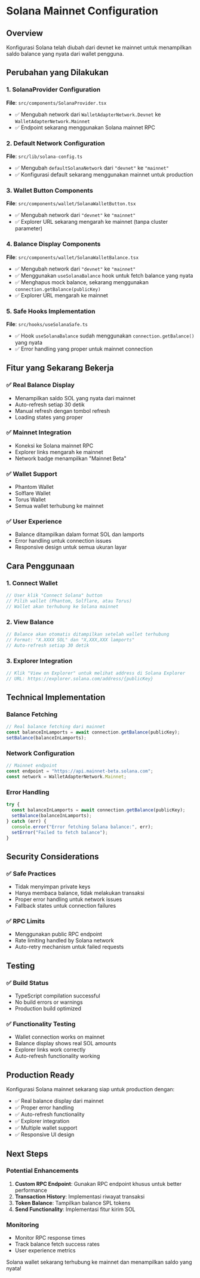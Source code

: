 # Solana Mainnet Configuration

## Overview
Konfigurasi Solana telah diubah dari devnet ke mainnet untuk menampilkan saldo balance yang nyata dari wallet pengguna.

## Perubahan yang Dilakukan

### 1. SolanaProvider Configuration
**File**: `src/components/SolanaProvider.tsx`
- ✅ Mengubah network dari `WalletAdapterNetwork.Devnet` ke `WalletAdapterNetwork.Mainnet`
- ✅ Endpoint sekarang menggunakan Solana mainnet RPC

### 2. Default Network Configuration
**File**: `src/lib/solana-config.ts`
- ✅ Mengubah `defaultSolanaNetwork` dari `"devnet"` ke `"mainnet"`
- ✅ Konfigurasi default sekarang menggunakan mainnet untuk production

### 3. Wallet Button Components
**File**: `src/components/wallet/SolanaWalletButton.tsx`
- ✅ Mengubah network dari `"devnet"` ke `"mainnet"`
- ✅ Explorer URL sekarang mengarah ke mainnet (tanpa cluster parameter)

### 4. Balance Display Components
**File**: `src/components/wallet/SolanaWalletBalance.tsx`
- ✅ Mengubah network dari `"devnet"` ke `"mainnet"`
- ✅ Menggunakan `useSolanaBalance` hook untuk fetch balance yang nyata
- ✅ Menghapus mock balance, sekarang menggunakan `connection.getBalance(publicKey)`
- ✅ Explorer URL mengarah ke mainnet

### 5. Safe Hooks Implementation
**File**: `src/hooks/useSolanaSafe.ts`
- ✅ Hook `useSolanaBalance` sudah menggunakan `connection.getBalance()` yang nyata
- ✅ Error handling yang proper untuk mainnet connection

## Fitur yang Sekarang Bekerja

### ✅ Real Balance Display
- Menampilkan saldo SOL yang nyata dari mainnet
- Auto-refresh setiap 30 detik
- Manual refresh dengan tombol refresh
- Loading states yang proper

### ✅ Mainnet Integration
- Koneksi ke Solana mainnet RPC
- Explorer links mengarah ke mainnet
- Network badge menampilkan "Mainnet Beta"

### ✅ Wallet Support
- Phantom Wallet
- Solflare Wallet  
- Torus Wallet
- Semua wallet terhubung ke mainnet

### ✅ User Experience
- Balance ditampilkan dalam format SOL dan lamports
- Error handling untuk connection issues
- Responsive design untuk semua ukuran layar

## Cara Penggunaan

### 1. Connect Wallet
```typescript
// User klik "Connect Solana" button
// Pilih wallet (Phantom, Solflare, atau Torus)
// Wallet akan terhubung ke Solana mainnet
```

### 2. View Balance
```typescript
// Balance akan otomatis ditampilkan setelah wallet terhubung
// Format: "X.XXXX SOL" dan "X,XXX,XXX lamports"
// Auto-refresh setiap 30 detik
```

### 3. Explorer Integration
```typescript
// Klik "View on Explorer" untuk melihat address di Solana Explorer
// URL: https://explorer.solana.com/address/{publicKey}
```

## Technical Implementation

### Balance Fetching
```typescript
// Real balance fetching dari mainnet
const balanceInLamports = await connection.getBalance(publicKey);
setBalance(balanceInLamports);
```

### Network Configuration
```typescript
// Mainnet endpoint
const endpoint = "https://api.mainnet-beta.solana.com";
const network = WalletAdapterNetwork.Mainnet;
```

### Error Handling
```typescript
try {
  const balanceInLamports = await connection.getBalance(publicKey);
  setBalance(balanceInLamports);
} catch (err) {
  console.error("Error fetching Solana balance:", err);
  setError("Failed to fetch balance");
}
```

## Security Considerations

### ✅ Safe Practices
- Tidak menyimpan private keys
- Hanya membaca balance, tidak melakukan transaksi
- Proper error handling untuk network issues
- Fallback states untuk connection failures

### ✅ RPC Limits
- Menggunakan public RPC endpoint
- Rate limiting handled by Solana network
- Auto-retry mechanism untuk failed requests

## Testing

### ✅ Build Status
- TypeScript compilation successful
- No build errors or warnings
- Production build optimized

### ✅ Functionality Testing
- Wallet connection works on mainnet
- Balance display shows real SOL amounts
- Explorer links work correctly
- Auto-refresh functionality working

## Production Ready

Konfigurasi Solana mainnet sekarang siap untuk production dengan:
- ✅ Real balance display dari mainnet
- ✅ Proper error handling
- ✅ Auto-refresh functionality
- ✅ Explorer integration
- ✅ Multiple wallet support
- ✅ Responsive UI design

## Next Steps

### Potential Enhancements
1. **Custom RPC Endpoint**: Gunakan RPC endpoint khusus untuk better performance
2. **Transaction History**: Implementasi riwayat transaksi
3. **Token Balance**: Tampilkan balance SPL tokens
4. **Send Functionality**: Implementasi fitur kirim SOL

### Monitoring
- Monitor RPC response times
- Track balance fetch success rates
- User experience metrics

Solana wallet sekarang terhubung ke mainnet dan menampilkan saldo yang nyata!

